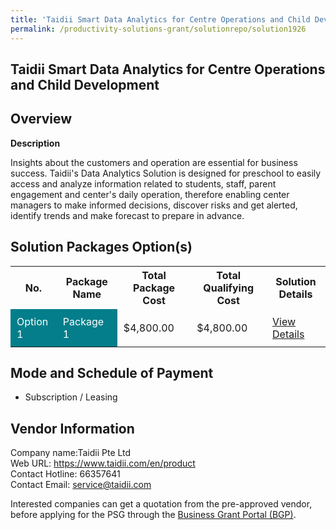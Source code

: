 ```yaml
---
title: 'Taidii Smart Data Analytics for Centre Operations and Child Development'
permalink: /productivity-solutions-grant/solutionrepo/solution1926
---
```


## Taidii Smart Data Analytics for Centre Operations and Child Development

## Overview

**Description**

Insights about the customers and operation are essential for business success. Taidii's Data Analytics Solution is designed for preschool to easily access and analyze information related to students, staff, parent engagement and center's daily operation, therefore enabling center managers to make informed decisions, discover risks and get alerted, identify trends and make forecast to prepare in advance.

## Solution Packages Option(s)

<table>
<tr>
<th><b>No.</b></th>
<th><b>Package Name</b></th>
<th><b>Total Package Cost</b></th>
<th><b>Total Qualifying Cost</b></th>
<th><b>Solution Details</b></th>
</tr>
<tr>
<td style='padding: 10px; background-color: #037E8A; color: #FFFFFF;'>Option 1</td>
<td style='padding: 10px; background-color: #037E8A; color: #FFFFFF;'>Package 1</td>
<td style='padding: 10px;'>$4,800.00</td>
<td style='padding: 10px;'>$4,800.00</td>
<td style='padding: 10px;'><a href='/images/psg/Taidii_TaidiiSmartDataAnalyticsforCentreOperationsandChildDevelopment_DesensitisedPart1.pdf' target='_blank'>View Details</a></td>
</tr>
</table>

## Mode and Schedule of Payment

 - Subscription / Leasing

## Vendor Information

 Company name:Taidii Pte Ltd<br>Web URL: https://www.taidii.com/en/product <br>Contact Hotline: 66357641 <br>Contact Email: service@taidii.com 

Interested companies can get a quotation from the pre-approved vendor, before applying for the PSG through the <a href='https://www.businessgrants.gov.sg/' target='_blank' rel='noopener'>Business Grant Portal (BGP)</a>.

<script src="/jquery/resize-tables.js"></script>

